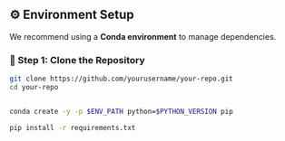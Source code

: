## ⚙️ Environment Setup

We recommend using a **Conda environment** to manage dependencies.

### 🔧 Step 1: Clone the Repository

```bash
git clone https://github.com/yourusername/your-repo.git
cd your-repo


conda create -y -p $ENV_PATH python=$PYTHON_VERSION pip

pip install -r requirements.txt


